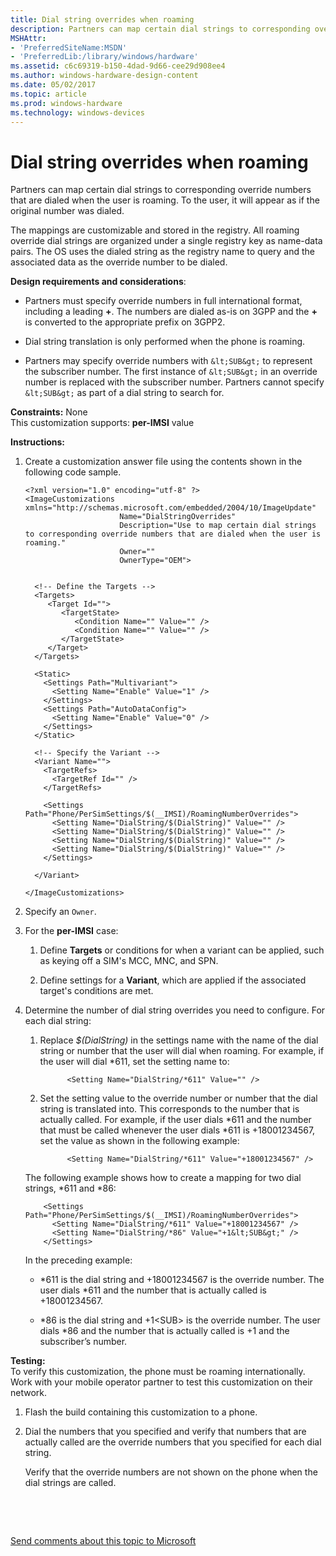 ```yaml
---
title: Dial string overrides when roaming
description: Partners can map certain dial strings to corresponding override numbers that are dialed when the user is roaming. To the user, it will appear as if the original number was dialed.
MSHAttr:
- 'PreferredSiteName:MSDN'
- 'PreferredLib:/library/windows/hardware'
ms.assetid: c6c69319-b150-4dad-9d66-cee29d908ee4
ms.author: windows-hardware-design-content
ms.date: 05/02/2017
ms.topic: article
ms.prod: windows-hardware
ms.technology: windows-devices
---
```


# Dial string overrides when roaming


Partners can map certain dial strings to corresponding override numbers that are dialed when the user is roaming. To the user, it will appear as if the original number was dialed.

The mappings are customizable and stored in the registry. All roaming override dial strings are organized under a single registry key as name-data pairs. The OS uses the dialed string as the registry name to query and the associated data as the override number to be dialed.

**Design requirements and considerations**:

-   Partners must specify override numbers in full international format, including a leading **+**. The numbers are dialed as-is on 3GPP and the **+** is converted to the appropriate prefix on 3GPP2.

-   Dial string translation is only performed when the phone is roaming.

-   Partners may specify override numbers with `&lt;SUB&gt;` to represent the subscriber number. The first instance of `&lt;SUB&gt;` in an override number is replaced with the subscriber number. Partners cannot specify `&lt;SUB&gt;` as part of a dial string to search for.

<a href="" id="constraints---none"></a>**Constraints:** None  
This customization supports: **per-IMSI** value

<a href="" id="instructions-"></a>**Instructions:**  
1.  Create a customization answer file using the contents shown in the following code sample.

    ``` syntax
    <?xml version="1.0" encoding="utf-8" ?>  
    <ImageCustomizations xmlns="http://schemas.microsoft.com/embedded/2004/10/ImageUpdate"  
                         Name="DialStringOverrides"  
                         Description="Use to map certain dial strings to corresponding override numbers that are dialed when the user is roaming."  
                         Owner=""  
                         OwnerType="OEM"> 

      
      <!-- Define the Targets --> 
      <Targets>
         <Target Id="">
            <TargetState>
               <Condition Name="" Value="" />
               <Condition Name="" Value="" />
            </TargetState>
         </Target>
      </Targets>
      
      <Static>
        <Settings Path="Multivariant">
          <Setting Name="Enable" Value="1" />
        </Settings>
        <Settings Path="AutoDataConfig">
          <Setting Name="Enable" Value="0" />
        </Settings>
      </Static>

      <!-- Specify the Variant -->
      <Variant Name=""> 
        <TargetRefs>
          <TargetRef Id="" /> 
        </TargetRefs>

        <Settings Path="Phone/PerSimSettings/$(__IMSI)/RoamingNumberOverrides">  
          <Setting Name="DialString/$(DialString)" Value="" />      
          <Setting Name="DialString/$(DialString)" Value="" />      
          <Setting Name="DialString/$(DialString)" Value="" />      
          <Setting Name="DialString/$(DialString)" Value="" />      
        </Settings>  

      </Variant>

    </ImageCustomizations>
    ```

2.  Specify an `Owner`.

3.  For the **per-IMSI** case:

    1.  Define **Targets** or conditions for when a variant can be applied, such as keying off a SIM's MCC, MNC, and SPN.

    2.  Define settings for a **Variant**, which are applied if the associated target's conditions are met.

4.  Determine the number of dial string overrides you need to configure. For each dial string:

    1.  Replace *$(DialString)* in the settings name with the name of the dial string or number that the user will dial when roaming. For example, if the user will dial \*611, set the setting name to:

        ``` syntax
              <Setting Name="DialString/*611" Value="" />
        ```

    2.  Set the setting value to the override number or number that the dial string is translated into. This corresponds to the number that is actually called. For example, if the user dials \*611 and the number that must be called whenever the user dials \*611 is +18001234567, set the value as shown in the following example:

        ``` syntax
              <Setting Name="DialString/*611" Value="+18001234567" />
        ```

    The following example shows how to create a mapping for two dial strings, \*611 and \*86:

    ``` syntax
        <Settings Path="Phone/PerSimSettings/$(__IMSI)/RoamingNumberOverrides">  
          <Setting Name="DialString/*611" Value="+18001234567" />      
          <Setting Name="DialString/*86" Value="+1&lt;SUB&gt;" />      
        </Settings>  
    ```

    In the preceding example:

    -   \*611 is the dial string and +18001234567 is the override number. The user dials \*611 and the number that is actually called is +18001234567.

    -   \*86 is the dial string and +1&lt;SUB&gt; is the override number. The user dials \*86 and the number that is actually called is +1 and the subscriber’s number.

<a href="" id="testing-"></a>**Testing:**  
To verify this customization, the phone must be roaming internationally. Work with your mobile operator partner to test this customization on their network.

1.  Flash the build containing this customization to a phone.

2.  Dial the numbers that you specified and verify that numbers that are actually called are the override numbers that you specified for each dial string.

    Verify that the override numbers are not shown on the phone when the dial strings are called.

 

 

[Send comments about this topic to Microsoft](mailto:wsddocfb@microsoft.com?subject=Documentation%20feedback%20%5Bp_phCustomization\p_phCustomization%5D:%20Dial%20string%20overrides%20when%20roaming%20%20RELEASE:%20%289/7/2016%29&body=%0A%0APRIVACY%20STATEMENT%0A%0AWe%20use%20your%20feedback%20to%20improve%20the%20documentation.%20We%20don't%20use%20your%20email%20address%20for%20any%20other%20purpose,%20and%20we'll%20remove%20your%20email%20address%20from%20our%20system%20after%20the%20issue%20that%20you're%20reporting%20is%20fixed.%20While%20we're%20working%20to%20fix%20this%20issue,%20we%20might%20send%20you%20an%20email%20message%20to%20ask%20for%20more%20info.%20Later,%20we%20might%20also%20send%20you%20an%20email%20message%20to%20let%20you%20know%20that%20we've%20addressed%20your%20feedback.%0A%0AFor%20more%20info%20about%20Microsoft's%20privacy%20policy,%20see%20http://privacy.microsoft.com/default.aspx. "Send comments about this topic to Microsoft")




